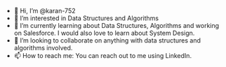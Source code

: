 - 👋 Hi, I’m @karan-752
- 👀 I’m interested in Data Structures and Algorithms
- 🌱 I’m currently learning about Data Structures, Algorithms and working on Salesforce. I would also love to learn about System Design.
- 💞️ I’m looking to collaborate on anything with data structures and algorithms involved.
- 📫 How to reach me: You can reach out to me using LinkedIn.

<!---
karan-752/karan-752 is a ✨ special ✨ repository because its `README.md` (this file) appears on your GitHub profile.
You can click the Preview link to take a look at your changes.
--->
